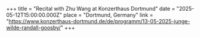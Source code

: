 +++
title = "Recital with Zhu Wang at Konzerthaus Dortmund"
date = "2025-05-12T15:00:00.000Z"
place = "Dortmund, Germany"
link = "https://www.konzerthaus-dortmund.de/de/programm/13-05-2025-junge-wilde-randall-goosby/"
+++

